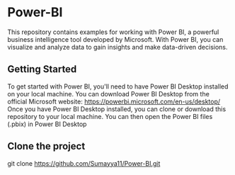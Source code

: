 # Power-BI

This repository contains examples for working with Power BI, a powerful business intelligence tool developed by Microsoft. With Power BI, you can visualize and analyze data to gain insights and make data-driven decisions.

## Getting Started

To get started with Power BI, you'll need to have Power BI Desktop installed on your local machine. You can download Power BI Desktop from the official Microsoft website: https://powerbi.microsoft.com/en-us/desktop/
Once you have Power BI Desktop installed, you can clone or download this repository to your local machine. You can then open the Power BI files (.pbix) in Power BI Desktop

## Clone the project

  git clone https://github.com/Sumayya11/Power-BI.git

